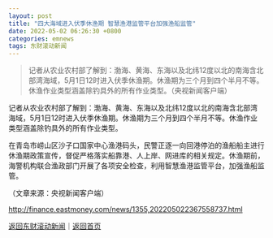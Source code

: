 ```yaml
---
layout: post
title: "四大海域进入伏季休渔期 智慧渔港监管平台加强渔船监管"
date: 2022-05-02 06:26:30 +0800
categories: emnews
tags: 东财滚动新闻
---
```

> 记者从农业农村部了解到：渤海、黄海、东海以及北纬12度以北的南海含北部湾海域，5月1日12时进入伏季休渔期。休渔期为三个月到四个半月不等。休渔作业类型涵盖除钓具外的所有作业类型。（央视新闻客户端）

<p>记者从农业农村部了解到：渤海、黄海、东海以及北纬12度以北的南海含北部湾海域，5月1日12时进入伏季休渔期。休渔期为三个月到四个半月不等。休渔作业类型涵盖除钓具外的所有作业类型。</p><p>在青岛市崂山区沙子口国家中心渔港码头，民警正逐一向回港停泊的渔船船主进行休渔期政策宣传，督促严格落实船靠港、人上岸、网进库的相关规定。休渔期前，海警机构联合渔政部门开展了各项安全检查，利用智慧渔港监管平台，加强渔船监管。</p><p class="em_media">（文章来源：央视新闻客户端）</p>

<http://finance.eastmoney.com/news/1355,202205022367558737.html>

[返回东财滚动新闻](//finews.withounder.com/emnews/)｜[返回首页](//finews.withounder.com/)
